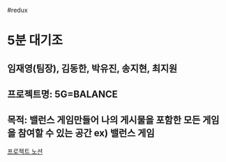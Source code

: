 #redux
# 5분 대기조

## 임재영(팀장), 김동한, 박유진, 송지현, 최지원

## 프로젝트명: 5G=BALANCE

## 목적: 밸런스 게임만들어 나의 게시물을 포함한 모든 게임을 참여할 수 있는 공간 ex) 밸런스 게임

[프로젝트 노션](https://www.notion.so/5-43eae683129a4dcea6078378278bf6c9)
